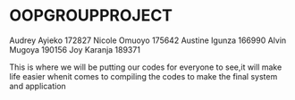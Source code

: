 # OOPGROUPPROJECT

Audrey Ayieko 172827 
Nicole Omuoyo 175642 
Austine Igunza 166990 
Alvin Mugoya 190156 
Joy Karanja 189371 

This is where we will be putting our codes for everyone to see,it will make life easier whenit comes to compiling the codes to make the final system and application

